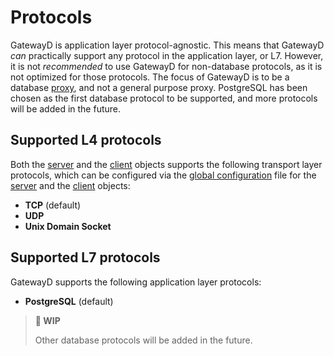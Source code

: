 # Protocols

GatewayD is application layer protocol-agnostic. This means that GatewayD *can* practically support any protocol in the application layer, or L7. However, it is not *recommended* to use GatewayD for non-database protocols, as it is not optimized for those protocols. The focus of GatewayD is to be a database [proxy](https://en.wikipedia.org/wiki/Proxy_server), and not a general purpose proxy. PostgreSQL has been chosen as the first database protocol to be supported, and more protocols will be added in the future.

## Supported L4 protocols

Both the [server](03-servers.md) and the [client](04-clients.md) objects supports the following transport layer protocols, which can be configured via the [global configuration](01-configuration/index.md) file for the [server](01-configuration/01-global-configuration/06-servers.md) and the [client](01-configuration/01-global-configuration/03-clients.md) objects:

- **TCP** (default)
- **UDP**
- **Unix Domain Socket**

## Supported L7 protocols

GatewayD supports the following application layer protocols:

- **PostgreSQL** (default)

> **🚧 WIP**
>
> Other database protocols will be added in the future.
